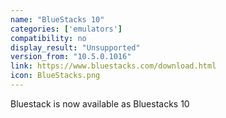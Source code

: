 ```yaml
---
name: "BlueStacks 10"
categories: ['emulators']
compatibility: no
display_result: "Unsupported"
version_from: "10.5.0.1016"
link: https://www.bluestacks.com/download.html
icon: BlueStacks.png
---
```


Bluestack is now available as Bluestacks 10
